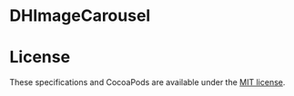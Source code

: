 DHImageCarousel
===============



License
=======

These specifications and CocoaPods are available under the [MIT license](http://opensource.org/licenses/mit-license.php).